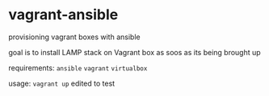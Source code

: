 # vagrant-ansible
provisioning vagrant boxes with ansible

goal is to install LAMP stack on Vagrant box as soos as its being brought up

requirements: `ansible` `vagrant` `virtualbox`

usage: `vagrant up`
edited to test
